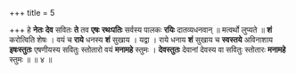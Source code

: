 +++
title = 5

+++
हे **नेतः** **देव** सवितः **ते** तव **एषः** **रथःपतिः** सर्वस्य पालकः **रयिः** दातव्यधनवान् ॥ मत्वर्थो लुप्यते ॥ **शं** करोत्विति शेषः । वयं च **राये** धनस्य **शं** सुखाय । यद्वा । राये धनाय **शं** सुखाय च **स्वस्तये** अविनाशाय **इषःस्तुतः** एषणीयस्य सवितुः स्तोतारो वयं **मनामहे** स्तुमः । **देवस्तुतः** देवानां देवस्य वा सवितुः स्तोतारः **मनामहे** स्तुमः ॥ ॥ ४ ॥